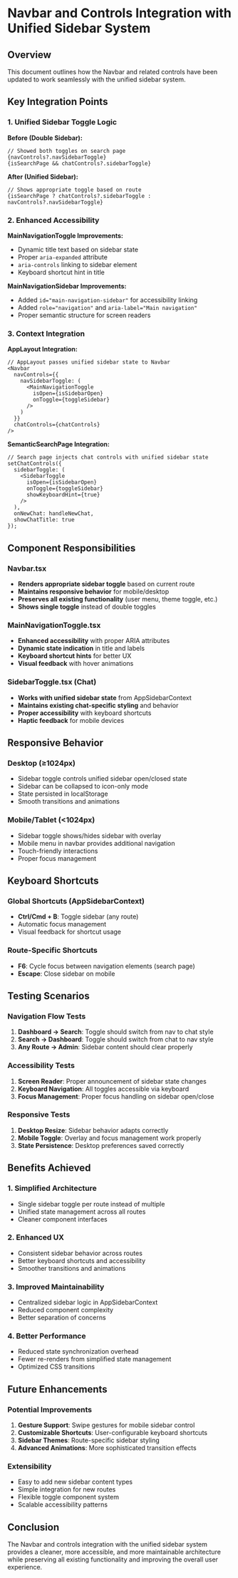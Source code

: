 # Navbar and Controls Integration with Unified Sidebar System

## Overview

This document outlines how the Navbar and related controls have been updated to work seamlessly with the unified sidebar system.

## Key Integration Points

### 1. Unified Sidebar Toggle Logic

**Before (Double Sidebar):**
```tsx
// Showed both toggles on search page
{navControls?.navSidebarToggle}
{isSearchPage && chatControls?.sidebarToggle}
```

**After (Unified Sidebar):**
```tsx
// Shows appropriate toggle based on route
{isSearchPage ? chatControls?.sidebarToggle : navControls?.navSidebarToggle}
```

### 2. Enhanced Accessibility

**MainNavigationToggle Improvements:**
- Dynamic title text based on sidebar state
- Proper `aria-expanded` attribute
- `aria-controls` linking to sidebar element
- Keyboard shortcut hint in title

**MainNavigationSidebar Improvements:**
- Added `id="main-navigation-sidebar"` for accessibility linking
- Added `role="navigation"` and `aria-label="Main navigation"`
- Proper semantic structure for screen readers

### 3. Context Integration

**AppLayout Integration:**
```tsx
// AppLayout passes unified sidebar state to Navbar
<Navbar
  navControls={{
    navSidebarToggle: (
      <MainNavigationToggle
        isOpen={isSidebarOpen}
        onToggle={toggleSidebar}
      />
    )
  }}
  chatControls={chatControls}
/>
```

**SemanticSearchPage Integration:**
```tsx
// Search page injects chat controls with unified sidebar state
setChatControls({
  sidebarToggle: (
    <SidebarToggle
      isOpen={isSidebarOpen}
      onToggle={toggleSidebar}
      showKeyboardHint={true}
    />
  ),
  onNewChat: handleNewChat,
  showChatTitle: true
});
```

## Component Responsibilities

### Navbar.tsx
- **Renders appropriate sidebar toggle** based on current route
- **Maintains responsive behavior** for mobile/desktop
- **Preserves all existing functionality** (user menu, theme toggle, etc.)
- **Shows single toggle** instead of double toggles

### MainNavigationToggle.tsx
- **Enhanced accessibility** with proper ARIA attributes
- **Dynamic state indication** in title and labels
- **Keyboard shortcut hints** for better UX
- **Visual feedback** with hover animations

### SidebarToggle.tsx (Chat)
- **Works with unified sidebar state** from AppSidebarContext
- **Maintains existing chat-specific styling** and behavior
- **Proper accessibility** with keyboard shortcuts
- **Haptic feedback** for mobile devices

## Responsive Behavior

### Desktop (≥1024px)
- Sidebar toggle controls unified sidebar open/closed state
- Sidebar can be collapsed to icon-only mode
- State persisted in localStorage
- Smooth transitions and animations

### Mobile/Tablet (<1024px)
- Sidebar toggle shows/hides sidebar with overlay
- Mobile menu in navbar provides additional navigation
- Touch-friendly interactions
- Proper focus management

## Keyboard Shortcuts

### Global Shortcuts (AppSidebarContext)
- **Ctrl/Cmd + B**: Toggle sidebar (any route)
- Automatic focus management
- Visual feedback for shortcut usage

### Route-Specific Shortcuts
- **F6**: Cycle focus between navigation elements (search page)
- **Escape**: Close sidebar on mobile

## Testing Scenarios

### Navigation Flow Tests
1. **Dashboard → Search**: Toggle should switch from nav to chat style
2. **Search → Dashboard**: Toggle should switch from chat to nav style
3. **Any Route → Admin**: Sidebar content should clear properly

### Accessibility Tests
1. **Screen Reader**: Proper announcement of sidebar state changes
2. **Keyboard Navigation**: All toggles accessible via keyboard
3. **Focus Management**: Proper focus handling on sidebar open/close

### Responsive Tests
1. **Desktop Resize**: Sidebar behavior adapts correctly
2. **Mobile Toggle**: Overlay and focus management work properly
3. **State Persistence**: Desktop preferences saved correctly

## Benefits Achieved

### 1. Simplified Architecture
- Single sidebar toggle per route instead of multiple
- Unified state management across all routes
- Cleaner component interfaces

### 2. Enhanced UX
- Consistent sidebar behavior across routes
- Better keyboard shortcuts and accessibility
- Smoother transitions and animations

### 3. Improved Maintainability
- Centralized sidebar logic in AppSidebarContext
- Reduced component complexity
- Better separation of concerns

### 4. Better Performance
- Reduced state synchronization overhead
- Fewer re-renders from simplified state management
- Optimized CSS transitions

## Future Enhancements

### Potential Improvements
1. **Gesture Support**: Swipe gestures for mobile sidebar control
2. **Customizable Shortcuts**: User-configurable keyboard shortcuts
3. **Sidebar Themes**: Route-specific sidebar styling
4. **Advanced Animations**: More sophisticated transition effects

### Extensibility
- Easy to add new sidebar content types
- Simple integration for new routes
- Flexible toggle component system
- Scalable accessibility patterns

## Conclusion

The Navbar and controls integration with the unified sidebar system provides a cleaner, more accessible, and more maintainable architecture while preserving all existing functionality and improving the overall user experience.
